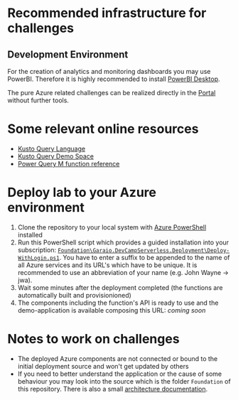 # Recommended infrastructure for challenges
## Development Environment
For the creation of analytics and monitoring dashboards you may use PowerBI. Therefore it is highly recommended to install [PowerBI Desktop](https://powerbi.microsoft.com/de-de/downloads/).

The pure Azure related challenges can be realized directly in the [Portal](https://portal.azure.com/) without further tools.

# Some relevant online resources
- [Kusto Query Language](https://docs.microsoft.com/en-us/azure/kusto/query/)
- [Kusto Query Demo Space](https://portal.loganalytics.io/demo#/discover/query/main)
- [Power Query M function reference](https://docs.microsoft.com/en-us/powerquery-m/power-query-m-function-reference)

# Deploy lab to your Azure environment
1. Clone the repository to your local system with [Azure PowerShell](https://github.com/Azure/azure-powershell#installation) installed
1. Run this PowerShell script which provides a guided installation into your subscription: [`Foundation\Garaio.DevCampServerless.Deployment\Deploy-WithLogin.ps1`](..\Foundation\Garaio.DevCampServerless.Deployment\Deploy-WithLogin.ps1). You have to enter a suffix to be appended to the name of all Azure services and its URL's which have to be unique. It is recommended to use an abbreviation of your name (e.g. John Wayne -> jwa).
1. Wait some minutes after the deployment completed (the functions are automatically built and provisionioned)
1. The components including the function's API is ready to use and the demo-application is available composing this URL: _coming soon_

# Notes to work on challenges
* The deployed Azure components are not connected or bound to the initial deployment source and won't get updated by others
* If you need to better understand the application or the cause of some behaviour you may look into the source which is the folder `Foundation` of this repository. There is also a small [architecture documentation](..\Foundation\README.md).
